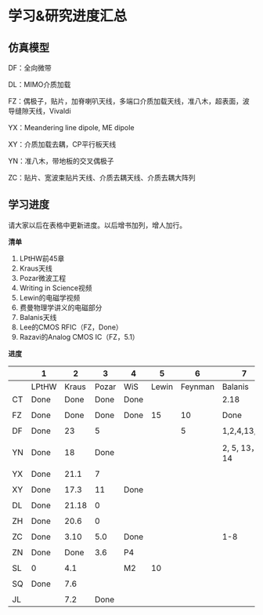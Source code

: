 # 学习&研究进度汇总

## 仿真模型

DF：全向微带

DL：MIMO介质加载

FZ：偶极子，贴片，加脊喇叭天线，多端口介质加载天线，准八木，超表面，波导缝隙天线，Vivaldi

YX：Meandering line dipole, ME dipole

XY：介质加载去耦，CP平行板天线

YN：准八木，带地板的交叉偶极子

ZC：贴片、宽波束贴片天线、介质去耦天线、介质去耦大阵列

## 学习进度

请大家以后在表格中更新进度。以后增书加列，增人加行。

**清单**

1. LPtHW前45章
2. Kraus天线
3. Pozar微波工程
4. Writing in Science视频
5. Lewin的电磁学视频
6. 费曼物理学讲义的电磁部分
7. Balanis天线
8. Lee的CMOS RFIC（FZ，Done）
9. Razavi的Analog CMOS IC（FZ，5.1）

**进度**

|      | 1     | 2     | 3     | 4    | 5     | 6       | 7            |
| ---- | ----- | ----- | ----- | ---- | ----- | ------- | ------------ |
|      | LPtHW | Kraus | Pozar | WiS  | Lewin | Feynman | Balanis      |
| CT   | Done  | Done  | Done  | Done |       |         | 2.18         |
|      |       |       |       |      |       |         |              |
| FZ   | Done  | Done  | Done  | Done | 15    | 10      | Done         |
|      |       |       |       |      |       |         |              |
| DF   | Done  | 23    | 5     |      |       | 5       | 1,2,4,13,14  |
|      |       |       |       |      |       |         |              |
| YN   | Done  | 18    | Done  |      |       |         | 2, 5, 13，14 |
|      |       |       |       |      |       |         |              |
| YX   | Done  | 21.1  | 7     |      |       |         |              |
|      |       |       |       |      |       |         |              |
| XY   | Done  | 17.3  | 11    | Done |       |         |              |
|      |       |       |       |      |       |         |              |
| DL   | Done  | 21.18 | 0     |      |       |         |              |
|      |       |       |       |      |       |         |              |
| ZH   | Done  | 20.6  | 0     |      |       |         |              |
|      |       |       |       |      |       |         |              |
| ZC   | Done  | 3.10  | 5.0   | Done |       |         | 1-8          |
|      |       |       |       |      |       |         |              |
| ZN   | Done  | Done  | 3.6   | P4   |       |         |              |
|      |       |       |       |      |       |         |              |
| SL   | 0     | 4.1   |       | M2   | 10    |         |              |
|      |       |       |       |      |       |         |              |
| SQ   | Done  | 7.6   |       |      |       |         |              |
|      |       |       |       |      |       |         |              |
| JL   |       | 7.2   | Done  |      |       |         |              |